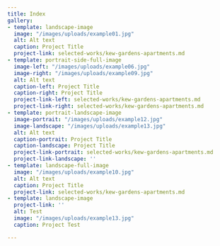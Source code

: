```yaml
---
title: Index
gallery:
- template: landscape-image
  image: "/images/uploads/example01.jpg"
  alt: Alt text
  caption: Project Title
  project-link: selected-works/kew-gardens-apartments.md
- template: portrait-side-full-image
  image-left: "/images/uploads/example06.jpg"
  image-right: "/images/uploads/example09.jpg"
  alt: Alt text
  caption-left: Project Title
  caption-right: Project Title
  project-link-left: selected-works/kew-gardens-apartments.md
  project-link-right: selected-works/kew-gardens-apartments.md
- template: portrait-landscape-image
  image-portrait: "/images/uploads/example12.jpg"
  image-landscape: "/images/uploads/example13.jpg"
  alt: Alt text
  caption-portrait: Project Title
  caption-landscape: Project Title
  project-link-portrait: selected-works/kew-gardens-apartments.md
  project-link-landscape: ''
- template: landscape-full-image
  image: "/images/uploads/example10.jpg"
  alt: Alt text
  caption: Project Title
  project-link: selected-works/kew-gardens-apartments.md
- template: landscape-image
  project-link: ''
  alt: Test
  image: "/images/uploads/example13.jpg"
  caption: Project Test

---
```

